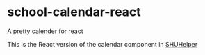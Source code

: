 # school-calendar-react
A pretty calender for react

This is the React version of the calendar component in [SHUHelper](https://github.com/shuosc/shuhelper-frontend)
